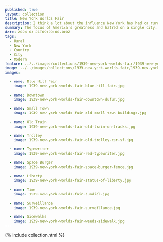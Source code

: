 ```yaml
---
published: true
layout: collection
title: New York Worlds Fair
description: I think a lot about the influence New York has had on rural places, and specifically the one I grew up in. People in rural areas love to hate on New York, while simultaneously influencing the narrative in many profound ways. People I grew up with still tell stories of New York City from 50 years ago. Most of them from movies, or the news. I am perpetually looking for backdrops for my images and stories that capture how this feels to me. I am always on the hunt for iconic images to steal from that represent New York, but the 1939 New York's World Fair provides a nice subtle backdrop for much of what I want to say.
summary: The focus of America's greatness and hatred on a single city.
date: 2024-04-21T09:00:00.000Z
tags:
  - Rural
  - New York
  - Country
  - City
  - Modern
feature: ../../images/collections/1939-new-york-worlds-fair/1939-new-york-worlds-fair-square.jpg
image: ../../images/collections/1939-new-york-worlds-fair/1939-new-york-worlds-fair.jpg
images:

  - name: Blue Hill Fair
    image: 1939-new-york-worlds-fair-blue-hill-fair.jpg 
    
  - name: Downtown
    image: 1939-new-york-worlds-fair-downtown-dufur.jpg 
    
  - name: Small Town
    image: 1939-new-york-worlds-fair-old-small-town-buildings.jpg 
    
  - name: Old Train
    image: 1939-new-york-worlds-fair-old-train-on-tracks.jpg 
    
  - name: Trolley
    image: 1939-new-york-worlds-fair-old-trolley-car-sf.jpg
    
  - name: Typewriter
    image: 1939-new-york-worlds-fair-red-typewriter.jpg
    
  - name: Space Burger
    image: 1939-new-york-worlds-fair-space-burger-fence.jpg
    
  - name: Liberty
    image: 1939-new-york-worlds-fair-statue-of-liberty.jpg 
    
  - name: Time
    image: 1939-new-york-worlds-fair-sundial.jpg
    
  - name: Surveillance
    image: 1939-new-york-worlds-fair-surveillance.jpg
    
  - name: Sidewalks
    image: 1939-new-york-worlds-fair-weeds-sidewalk.jpg 
---
```

{% include collection.html %}
